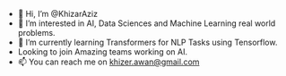 - 👋 Hi, I’m @KhizarAziz
- 👀 I’m interested in AI, Data Sciences and Machine Learning real world problems.
- 🌱 I’m currently learning Transformers for NLP Tasks using Tensorflow.
- Looking to join Amazing teams working on AI.
- 📫 You can reach me on khizer.awan@gmail.com

<!---
KhizarAziz/KhizarAziz is a ✨ special ✨ repository because its `README.md` (this file) appears on your GitHub profile.
You can click the Preview link to take a look at your changes.
--->
